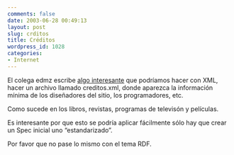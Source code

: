 ```yaml
---
comments: false
date: 2003-06-28 00:49:13
layout: post
slug: crditos
title: Créditos
wordpress_id: 1028
categories:
- Internet
---
```


El colega edmz escribe [algo interesante](http://www.pisotrece.com/~edmz/archive/2003/06/25/creditos.html) que podríamos hacer con XML, hacer un archivo llamado creditos.xml, donde aparezca la información mínima de los diseñadores del sitio, los programadores, etc. 





Como sucede en los libros, revistas, programas de televisón y películas.





Es interesante por que esto se podría aplicar fácilmente sólo hay que crear un Spec inicial uno “estandarizado”. 





Por favor que no pase lo mismo con el tema RDF.




 
